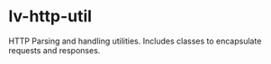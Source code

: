 # lv-http-util
HTTP Parsing and handling utilities. Includes classes to encapsulate requests and responses.
